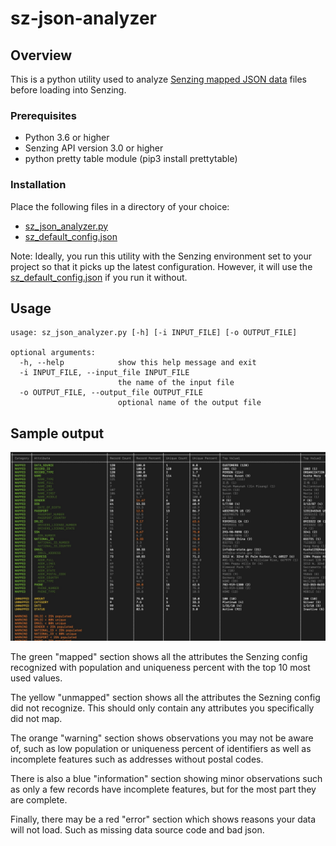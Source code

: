 # sz-json-analyzer

## Overview

This is a python utility used to analyze [Senzing mapped JSON data](https://senzing.zendesk.com/hc/en-us/articles/231925448-Generic-Entity-Specification) files before loading into Senzing.

### Prerequisites
- Python 3.6 or higher
- Senzing API version 3.0 or higher
- python pretty table module (pip3 install prettytable)

### Installation

Place the following files in a directory of your choice:  
- [sz_json_analyzer.py](sz_json_analyzer.py)
- [sz_default_config.json](sz_default_config.json)

Note: Ideally, you run this utility with the Senzing environment set to your project so that it picks up the latest configuration.  However, it will use the [sz_default_config.json](sz_default_config.json) if you run it without.

## Usage

```console
usage: sz_json_analyzer.py [-h] [-i INPUT_FILE] [-o OUTPUT_FILE]

optional arguments:
  -h, --help            show this help message and exit
  -i INPUT_FILE, --input_file INPUT_FILE
                        the name of the input file
  -o OUTPUT_FILE, --output_file OUTPUT_FILE
                        optional name of the output file
```

## Sample output

![sample_analysis](images/sample_analysis.jpg)

The green "mapped" section shows all the attributes the Senzing config recognized with population and uniqueness percent with the top 10 most used values.

The yellow "unmapped" section shows all the attributes the Sezning config did not recognize. This should only contain any attributes you specifically did not map.

The orange "warning" section shows observations you may not be aware of, such as low population or uniqueness percent of identifiers as well as incomplete features such as addresses without postal codes.

There is also a blue "information" section showing minor observations such as only a few records have incomplete features, but for the most part they are complete.

Finally, there may be a red "error" section which shows reasons your data will not load.  Such as missing data source code and bad json.
